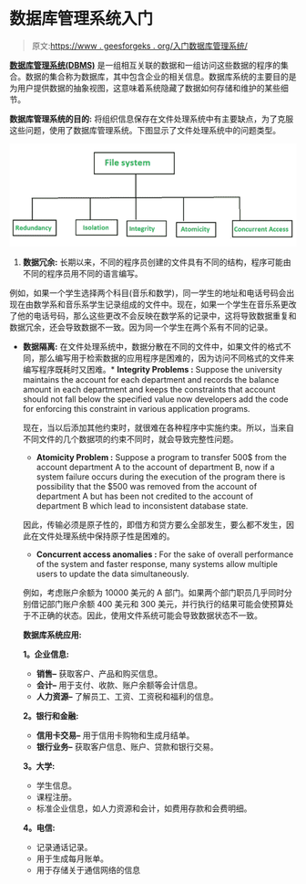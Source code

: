 # 数据库管理系统入门

> 原文:[https://www . geesforgeks . org/入门数据库管理系统/](https://www.geeksforgeeks.org/getting-started-with-database-management-system/)

**[数据库管理系统(DBMS)](https://www.geeksforgeeks.org/dbms/)** 是一组相互关联的数据和一组访问这些数据的程序的集合。数据的集合称为数据库，其中包含企业的相关信息。数据库系统的主要目的是为用户提供数据的抽象视图，这意味着系统隐藏了数据如何存储和维护的某些细节。

**数据库管理系统的目的:**
将组织信息保存在文件处理系统中有主要缺点，为了克服这些问题，使用了数据库管理系统。下图显示了文件处理系统中的问题类型。

![](img/d6c4034551a2cee66e8131c14b446ee7.png)

1.  **数据冗余:**
    长期以来，不同的程序员创建的文件具有不同的结构，程序可能由不同的程序员用不同的语言编写。

例如，如果一个学生选择两个科目(音乐和数学)，同一学生的地址和电话号码会出现在由数学系和音乐系学生记录组成的文件中。现在，如果一个学生在音乐系更改了他的电话号码，那么这些更改不会反映在数学系的记录中，这将导致数据重复和数据冗余，还会导致数据不一致。因为同一个学生在两个系有不同的记录。

*   **数据隔离:**
    在文件处理系统中，数据分散在不同的文件中，如果文件的格式不同，那么编写用于检索数据的应用程序是困难的，因为访问不同格式的文件来编写程序既耗时又困难。*   **Integrity Problems :**
    Suppose the university maintains the account for each department and records the balance amount in each department and keeps the constraints that account should not fall below the specified value now developers add the code for enforcing this constraint in various application programs.

    现在，当以后添加其他约束时，就很难在各种程序中实施约束。所以，当来自不同文件的几个数据项的约束不同时，就会导致完整性问题。

    *   **Atomicity Problem :**
    Suppose a program to transfer 500$ from the account department A to the account of department B, now if a system failure occurs during the execution of the program there is possibility that the $500 was removed from the account of department A but has been not credited to the account of department B which lead to inconsistent database state.

    因此，传输必须是原子性的，即借方和贷方要么全部发生，要么都不发生，因此在文件处理系统中保持原子性是困难的。

    *   **Concurrent access anomalies :**
    For the sake of overall performance of the system and faster response, many systems allow multiple users to update the data simultaneously.

    例如，考虑账户余额为 10000 美元的 A 部门。如果两个部门职员几乎同时分别借记部门账户余额 400 美元和 300 美元，并行执行的结果可能会使预算处于不正确的状态。因此，使用文件系统可能会导致数据状态不一致。

    **数据库系统应用:**

    **1。企业信息:**

    *   **销售–**
        获取客户、产品和购买信息。
    *   **会计–**
        用于支付、收款、账户余额等会计信息。
    *   **人力资源–**
        了解员工、工资、工资税和福利的信息。

    **2。银行和金融:**

    *   **信用卡交易–**
        用于信用卡购物和生成月结单。
    *   **银行业务–**
        获取客户信息、账户、贷款和银行交易。

    **3。大学:**

    *   学生信息。
    *   课程注册。
    *   标准企业信息，如人力资源和会计，如费用存款和会费明细。

    **4。电信:**

    *   记录通话记录。
    *   用于生成每月账单。
    *   用于存储关于通信网络的信息
